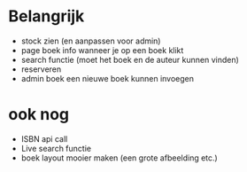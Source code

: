 # Belangrijk
- stock zien (en aanpassen voor admin)
- page boek info wanneer je op een boek klikt
- search functie (moet het boek en de auteur kunnen vinden)
- reserveren
- admin boek een nieuwe boek kunnen invoegen

# ook nog
- ISBN api call
- Live search functie
- boek layout mooier maken (een grote afbeelding etc.)